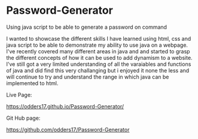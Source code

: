 # Password-Generator
Using java script to be able to generate a password on command

I wanted to showcase the different skills I have learned using html, css and java script to be able to demonstrate my ability to use java on a webpage.
I've recently covered many different areas in java and and started to grasp the different concepts of how it can be used to add dynamism to a website.
I've still got a very limited understanding of all the varaiables and functions of java and did find this very challanging but i enjoyed it none the less 
and will continue to try and understand the range in which java can be implemented to html.

Live Page:

https://odders17.github.io/Password-Generator/

Git Hub page:

https://github.com/odders17/Password-Generator

